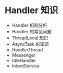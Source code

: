 # Handler 知识
* Handler 机制分析
* Handler 的常见问题
* ThreadLocal 知识
* AsyncTask 的知识
* HandlerThread
* Messenger
* IdleHandler
* IntentService